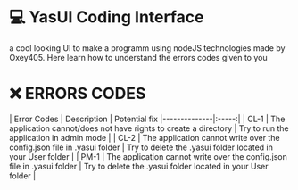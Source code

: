 # 💻 YasUI Coding Interface
a cool looking UI to make a programm using nodeJS technologies
made by Oxey405.
Here learn how to understand the errors codes given to you
# ❌ ERRORS CODES
| Error Codes        | Description | Potential fix
|--------------|:-----:|
| CL-1 | The application cannot/does not have rights to create a directory  | Try to run the application in admin mode  |
| CL-2 | The application cannot write over the config.json file in .yasui folder  | Try to delete the .yasui folder located in your User folder  |
| PM-1 | The application cannot write over the config.json file in .yasui folder  | Try to delete the .yasui folder located in your User folder  |

